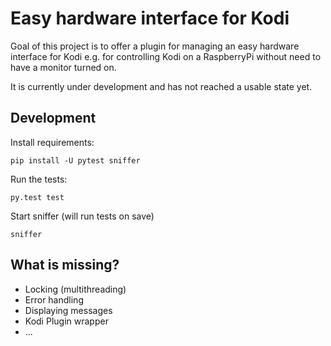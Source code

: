Easy hardware interface for Kodi
================================

Goal of this project is to offer a plugin for managing an easy hardware interface for Kodi e.g. for controlling Kodi on a RaspberryPi without need to have a monitor turned on.

It is currently under development and has not reached a usable state yet.

Development
-----------

Install requirements:

```
pip install -U pytest sniffer
```

Run the tests:
```
py.test test
```

Start sniffer (will run tests on save)
```
sniffer
```

What is missing?
-----------
- Locking (multithreading)
- Error handling
- Displaying messages
- Kodi Plugin wrapper
- ...
